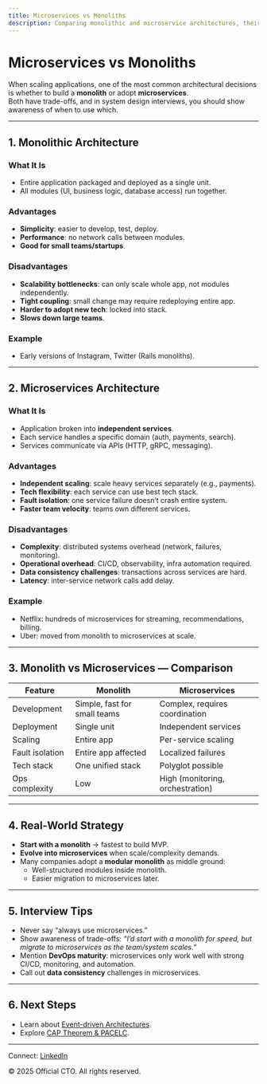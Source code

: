 ```yaml
---
title: Microservices vs Monoliths
description: Comparing monolithic and microservice architectures, their trade-offs, and when to use them in system design.
---
```


# Microservices vs Monoliths

When scaling applications, one of the most common architectural decisions is whether to build a **monolith** or adopt **microservices**.  
Both have trade-offs, and in system design interviews, you should show awareness of when to use which.

---

## 1. Monolithic Architecture

### What It Is
- Entire application packaged and deployed as a single unit.  
- All modules (UI, business logic, database access) run together.  

### Advantages
- **Simplicity**: easier to develop, test, deploy.  
- **Performance**: no network calls between modules.  
- **Good for small teams/startups**.  

### Disadvantages
- **Scalability bottlenecks**: can only scale whole app, not modules independently.  
- **Tight coupling**: small change may require redeploying entire app.  
- **Harder to adopt new tech**: locked into stack.  
- **Slows down large teams**.  

### Example
- Early versions of Instagram, Twitter (Rails monoliths).  

---

## 2. Microservices Architecture

### What It Is
- Application broken into **independent services**.  
- Each service handles a specific domain (auth, payments, search).  
- Services communicate via APIs (HTTP, gRPC, messaging).  

### Advantages
- **Independent scaling**: scale heavy services separately (e.g., payments).  
- **Tech flexibility**: each service can use best tech stack.  
- **Fault isolation**: one service failure doesn’t crash entire system.  
- **Faster team velocity**: teams own different services.  

### Disadvantages
- **Complexity**: distributed systems overhead (network, failures, monitoring).  
- **Operational overhead**: CI/CD, observability, infra automation required.  
- **Data consistency challenges**: transactions across services are hard.  
- **Latency**: inter-service network calls add delay.  

### Example
- Netflix: hundreds of microservices for streaming, recommendations, billing.  
- Uber: moved from monolith to microservices at scale.  

---

## 3. Monolith vs Microservices — Comparison

| Feature          | Monolith                        | Microservices                  |
|------------------|---------------------------------|--------------------------------|
| Development      | Simple, fast for small teams    | Complex, requires coordination |
| Deployment       | Single unit                     | Independent services           |
| Scaling          | Entire app                      | Per-service scaling            |
| Fault isolation  | Entire app affected             | Localized failures             |
| Tech stack       | One unified stack               | Polyglot possible              |
| Ops complexity   | Low                             | High (monitoring, orchestration) |

---

## 4. Real-World Strategy

- **Start with a monolith** → fastest to build MVP.  
- **Evolve into microservices** when scale/complexity demands.  
- Many companies adopt a **modular monolith** as middle ground:  
  - Well-structured modules inside monolith.  
  - Easier migration to microservices later.  

---

## 5. Interview Tips

- Never say “always use microservices.”  
- Show awareness of trade-offs: *“I’d start with a monolith for speed, but migrate to microservices as the team/system scales.”*  
- Mention **DevOps maturity**: microservices only work well with strong CI/CD, monitoring, and automation.  
- Call out **data consistency** challenges in microservices.  

---

## 6. Next Steps

- Learn about [Event-driven Architectures](/interview-section/hld/scalability/event-driven.md).  
- Explore [CAP Theorem & PACELC](/interview-section/hld/distributed/cap-pacelc.md).  

---

<footer>
  <p>Connect: <a href="https://www.linkedin.com/in/ravi-shankar-a725b0225/">LinkedIn</a></p>
  <p>&copy; 2025 Official CTO. All rights reserved.</p>
</footer>
